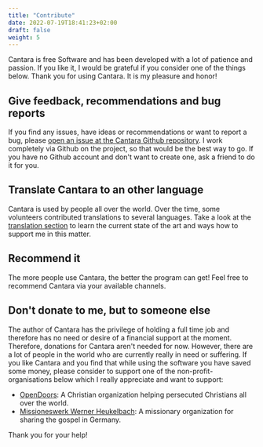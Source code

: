 ```yaml
---
title: "Contribute"
date: 2022-07-19T18:41:23+02:00
draft: false
weight: 5
---
```


Cantara is free Software and has been developed with a lot of patience and passion. If you like it, I would be grateful if you consider one of the things below. Thank you for using Cantara. It is my pleasure and honor!

## Give feedback, recommendations and bug reports

If you find any issues, have ideas or recommendations or want to report a bug, please [open an issue at the Cantara Github repository](https://github.com/reckel-jm/cantara/issues). I work completely via Github on the project, so that would be the best way to go. If you have no Github account and don't want to create one, ask a friend to do it for you.

## Translate Cantara to an other language

Cantara is used by people all over the world. Over the time, some volunteers contributed translations to several languages. Take a look at the [translation section](translate/) to learn the current state of the art and ways how to support me in this matter.

## Recommend it

The more people use Cantara, the better the program can get! Feel free to recommend Cantara via your available channels. 

## Don't donate to me, but to someone else

The author of Cantara has the privilege of holding a full time job and therefore has no need or desire of a financial support at the moment. Therefore, donations for Cantara aren't needed for now. However, there are a lot of people in the world who are currently really in need or suffering. If you like Cantara and you find that while using the software you have saved some money, please consider to support one of the non-profit-organisations below which I really appreciate and want to support:

* [OpenDoors](https://www.opendoors.de/): A Christian organization helping persecuted Christians all over the world.
* [Missioneswerk Werner Heukelbach](https://www.heukelbach.org/): A missionary organization for sharing the gospel in Germany.

Thank you for your help!
